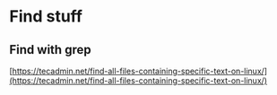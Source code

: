# Find stuff

## Find with grep

[https://tecadmin.net/find-all-files-containing-specific-text-on-linux/](https://tecadmin.net/find-all-files-containing-specific-text-on-linux/)

